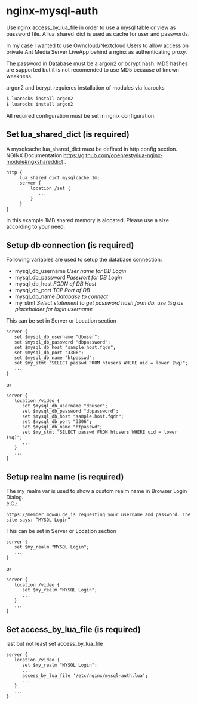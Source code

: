 # nginx-mysql-auth

Use nginx access_by_lua_file in order to use a mysql table or view as password file.
A lua_shared_dict is used as cache for user and passwords.

In my case I wanted to use Owncloud/Nextcloud Users to allow access on private Ant Media Server LiveApp behind a nginx as authenticating proxy. 

The password in Database must be a argon2 or bcrypt hash. MD5 hashes are supported but it is not recomended to use MD5 because of known weakness.

argon2 and bcrypt requieres installation of modules via luarocks

```bash
$ luarocks install argon2
$ luarocks install argon2
```

All required configuration must be set in ngnix configuration.

## Set lua_shared_dict (is required)

A mysqlcache lua_shared_dict must be defined in http config section. NGINX Documentation https://github.com/openresty/lua-nginx-module#ngxshareddict .

```nginx
http {
     lua_shared_dict mysqlcache 1m;
     server {
         location /set {
            ...
         }
     }
}
```

In this example 1MB shared memory is alocated. Please use a size according to your need. 

## Setup db connection (is required)

Following variables are used to setup the database connection:
* mysql_db_username    _User name for DB Login_
* mysql_db_password    _Passwort for DB Login_
* mysql_db_host        _FQDN of DB Host_
* mysql_db_port        _TCP Port of DB_
* mysql_db_name        _Database to connect_
* my_stmt              _Select statement to get password hash form db. use %q as placeholder for login username_

This can be set in Server or Location section

```nginx
server {
   set $mysql_db_username "dbuser";
   set $mysql_db_password "dbpassword";
   set $mysql_db_host "sample.host.fqdn";
   set $mysql_db_port "3306";
   set $mysql_db_name "htpasswd";
   set $my_stmt "SELECT passwd FROM htusers WHERE uid = lower (%q)";
   ...
}
```
or
```nginx
server {
   location /video {
      set $mysql_db_username "dbuser";
      set $mysql_db_password "dbpassword";
      set $mysql_db_host "sample.host.fqdn";
      set $mysql_db_port "3306";
      set $mysql_db_name "htpasswd";
      set $my_stmt "SELECT passwd FROM htusers WHERE uid = lower (%q)";
      ...
   }
   ...
}
```   

## Setup realm name (is required)

The my_realm var is used to show a custom realm name in Browser Login Dialog.  
e.G.:
```
https://member.mgw4u.de is requesting your username and password. The site says: “MYSQL Login”
```
This can be set in Server or Location section

```nginx
server {
   set $my_realm "MYSQL Login";
   ...
}
```
or
```nginx
server {
   location /video {
      set $my_realm "MYSQL Login";
      ...
   }
   ...
}
```   

## Set access_by_lua_file (is required)

last but not least set access_by_lua_file

```nginx
server {
   location /video {
      set $my_realm "MYSQL Login";
      ...
      access_by_lua_file '/etc/nginx/mysql-auth.lua';
      ...
   }
   ...
}
```   

